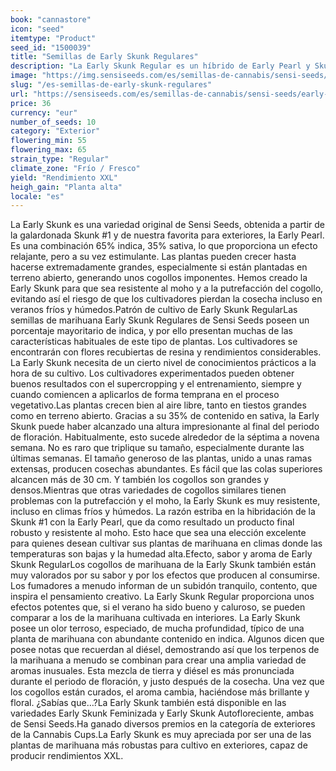 ```yaml
---
book: "cannastore"
icon: "seed"
itemtype: "Product"
seed_id: "1500039"
title: "Semillas de Early Skunk Regulares"
description: "La Early Skunk Regular es un híbrido de Early Pearl y Skunk #1. Esta mezcla 35% sativa / 65% indica es ideal para exteriores, ofreciendo rendimientos XXL."
image: "https://img.sensiseeds.com/es/semillas-de-cannabis/sensi-seeds/early-skunk-image.png"
slug: "/es-semillas-de-early-skunk-regulares"
url: "https://sensiseeds.com/es/semillas-de-cannabis/sensi-seeds/early-skunk?a_aid=cannastore"
price: 36
currency: "eur"
number_of_seeds: 10
category: "Exterior"
flowering_min: 55
flowering_max: 65
strain_type: "Regular"
climate_zone: "Frío / Fresco"
yield: "Rendimiento XXL"
heigh_gain: "Planta alta"
locale: "es"
---
```

La Early Skunk es una variedad original de Sensi Seeds, obtenida a partir de la galardonada Skunk #1 y de nuestra favorita para exteriores, la Early Pearl. Es una combinación 65% indica, 35% sativa, lo que proporciona un efecto relajante, pero a su vez estimulante. Las plantas pueden crecer hasta hacerse extremadamente grandes, especialmente si están plantadas en terreno abierto, generando unos cogollos imponentes. Hemos creado la Early Skunk para que sea resistente al moho y a la putrefacción del cogollo, evitando así el riesgo de que los cultivadores pierdan la cosecha incluso en veranos fríos y húmedos.Patrón de cultivo de Early Skunk RegularLas semillas de marihuana Early Skunk Regulares de Sensi Seeds poseen un porcentaje mayoritario de indica, y por ello presentan muchas de las características habituales de este tipo de plantas. Los cultivadores se encontrarán con flores recubiertas de resina y rendimientos considerables. La Early Skunk necesita de un cierto nivel de conocimientos prácticos a la hora de su cultivo. Los cultivadores experimentados pueden obtener buenos resultados con el supercropping y el entrenamiento, siempre y cuando comiencen a aplicarlos de forma temprana en el proceso vegetativo.Las plantas crecen bien al aire libre, tanto en tiestos grandes como en terreno abierto. Gracias a su 35% de contenido en sativa, la Early Skunk puede haber alcanzado una altura impresionante al final del periodo de floración. Habitualmente, esto sucede alrededor de la séptima a novena semana. No es raro que triplique su tamaño, especialmente durante las últimas semanas. El tamaño generoso de las plantas, unido a unas ramas extensas, producen cosechas abundantes. Es fácil que las colas superiores alcancen más de 30 cm. Y también los cogollos son grandes y densos.Mientras que otras variedades de cogollos similares tienen problemas con la putrefacción y el moho, la Early Skunk es muy resistente, incluso en climas fríos y húmedos. La razón estriba en la hibridación de la Skunk #1 con la Early Pearl, que da como resultado un producto final robusto y resistente al moho. Esto hace que sea una elección excelente para quienes desean cultivar sus plantas de marihuana en climas donde las temperaturas son bajas y la humedad alta.Efecto, sabor y aroma de Early Skunk RegularLos cogollos de marihuana de la Early Skunk también están muy valorados por su sabor y por los efectos que producen al consumirse. Los fumadores a menudo informan de un subidón tranquilo, contento, que inspira el pensamiento creativo. La Early Skunk Regular proporciona unos efectos potentes que, si el verano ha sido bueno y caluroso, se pueden comparar a los de la marihuana cultivada en interiores. La Early Skunk posee un olor terroso, especiado, de mucha profundidad, típico de una planta de marihuana con abundante contenido en indica. Algunos dicen que posee notas que recuerdan al diésel, demostrando así que los terpenos de la marihuana a menudo se combinan para crear una amplia variedad de aromas inusuales. Esta mezcla de tierra y diésel es más pronunciada durante el periodo de floración, y justo después de la cosecha. Una vez que los cogollos están curados, el aroma cambia, haciéndose más brillante y floral. ¿Sabías que…?La Early Skunk también está disponible en las variedades Early Skunk Feminizada y Early Skunk Autofloreciente, ambas de Sensi Seeds.Ha ganado diversos premios en la categoría de exteriores de la Cannabis Cups.La Early Skunk es muy apreciada por ser una de las plantas de marihuana más robustas para cultivo en exteriores, capaz de producir rendimientos XXL.
